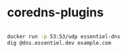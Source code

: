 # coredns-plugins


```sh

docker run -p 53:53/udp essentiel-dns
dig @dns.essentiel.dev example.com
```
